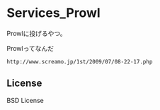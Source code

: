 Services_Prowl
==============

Prowlに投げるやつ。

   Prowlってなんだ
  
    http://www.screamo.jp/1st/2009/07/08-22-17.php

## License
BSD License